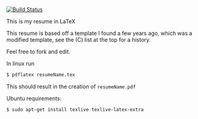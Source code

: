 [![Build Status](https://travis-ci.org/sc932/resume.svg?branch=master)](https://travis-ci.org/sc932/resume)

This is my resume in LaTeX

This resume is based off a template I found a few years ago, which was a modified template, see the (C) list at the top for a history.

Feel free to fork and edit.

In linux run
```bash
$ pdflatex resumeName.tex
```
This should result in the creation of ``resumeName.pdf``

Ubuntu requirements:
```bash
$ sudo apt-get install texlive texlive-latex-extra
```

